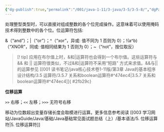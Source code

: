 ```yaml
---
{"dg-publish":true,"permalink":"/001/java-1-11/3-java/3-5/3-5-8/","dgPassFrontmatter":true,"created":"2024-04-15T14:20:10.898+08:00","updated":"2024-06-01T10:43:25.296+08:00"}
---
```


处理整型类型时，可以直接对组成整数的各个位完成操作。这意味着可以使用掩码技术得到整数中的各个位。位运算符包括:

&（“and”）；|（“or”）；^（“xor”，异或: 值不同为 1 否则为 0）；!(a^b)（“XNOR”，同或: 值相同结果为 1 否则为 0）；~（“not”，按位取反）

>[! tip] 应用在布尔值上时，&和|运算符也会得到一个布尔值。这些运算符与 && 和 || 运算符很类似，不过&和|运算符不采用“短路” 方式来求值。&&与||的运算参见 [[001 读书笔记/java核心技术卷1-11版/第3章 Java的基本程序设计结构/3.5 运算符/3.5.7 关系和boolean运算符#^474ec4\|3.5.7 关系和boolean运算符#^474ec4]]{ #2fb29c}


**位移运算**

`>>` 右移；`<<` 左移；`>>>` 无符号右移

移动为位数超出变量存储长度会取模进行运算。更多信息参考阅读 [[003 学习网站/JavaGuide/Java/基础/Java基础常见面试题总结（上）/基本语法/5. 位移运算符\|5. 位移运算符]]
